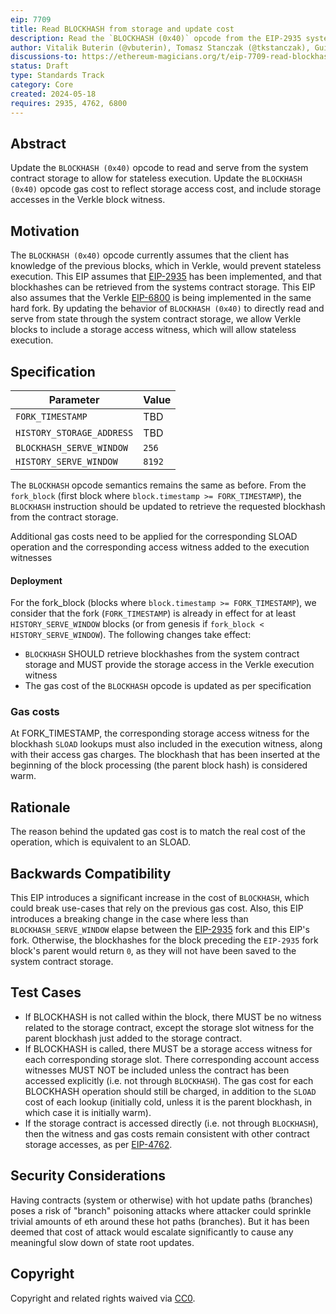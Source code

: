 ```yaml
---
eip: 7709
title: Read BLOCKHASH from storage and update cost
description: Read the `BLOCKHASH (0x40)` opcode from the EIP-2935 system contract storage and adjust its gas cost to reflect storage access.
author: Vitalik Buterin (@vbuterin), Tomasz Stanczak (@tkstanczak), Guillaume Ballet (@gballet), Gajinder Singh (@g11tech), Tanishq Jasoria (@tanishqjasoria), Ignacio Hagopian (@jsign), Jochem Brouwer (@jochem-brouwer), Gabriel Rocheleau (@gabrocheleau)
discussions-to: https://ethereum-magicians.org/t/eip-7709-read-blockhash-opcode-from-storage-and-adjust-gas-cost/20052
status: Draft
type: Standards Track
category: Core
created: 2024-05-18
requires: 2935, 4762, 6800
---
```


## Abstract

Update the `BLOCKHASH (0x40)` opcode to read and serve from the system contract storage to allow for stateless execution. Update the `BLOCKHASH (0x40)` opcode gas cost to reflect storage access cost, and include storage accesses in the Verkle block witness.

## Motivation

The `BLOCKHASH (0x40)` opcode currently assumes that the client has knowledge of the previous blocks, which in Verkle, would prevent stateless execution. This EIP assumes that [EIP-2935](./eip-2935.md) has been implemented, and that blockhashes can be retrieved from the systems contract storage. This EIP also assumes that the Verkle [EIP-6800](./eip-6800.md) is being implemented in the same hard fork. By updating the behavior of `BLOCKHASH (0x40)` to directly read and serve from state through the system contract storage, we allow Verkle blocks to include a storage access witness, which will allow stateless execution.

## Specification

| Parameter                 | Value  |
| ------------------------- | ------ |
| `FORK_TIMESTAMP`          | TBD    |
| `HISTORY_STORAGE_ADDRESS` | TBD    |
| `BLOCKHASH_SERVE_WINDOW`  | `256`  |
| `HISTORY_SERVE_WINDOW`    | `8192` |

The `BLOCKHASH` opcode semantics remains the same as before. From the `fork_block` (first block where `block.timestamp >= FORK_TIMESTAMP`), the `BLOCKHASH` instruction should be updated to retrieve the requested blockhash from the contract storage.

Additional gas costs need to be applied for the corresponding SLOAD operation and the corresponding access witness added to the execution witnesses

#### Deployment

For the fork_block (blocks where `block.timestamp >= FORK_TIMESTAMP`), we consider that the fork (`FORK_TIMESTAMP`) is already in effect for at least `HISTORY_SERVE_WINDOW` blocks (or from genesis if `fork_block < HISTORY_SERVE_WINDOW`). The following changes take effect:

- `BLOCKHASH` SHOULD retrieve blockhashes from the system contract storage and MUST provide the storage access in the Verkle execution witness
- The gas cost of the `BLOCKHASH` opcode is updated as per specification

### Gas costs

At FORK_TIMESTAMP, the corresponding storage access witness for the blockhash `SLOAD` lookups must also included in the execution witness, along with their access gas charges. The blockhash that has been inserted at the beginning of the block processing (the parent block hash) is considered warm.

## Rationale

The reason behind the updated gas cost is to match the real cost of the operation, which is equivalent to an SLOAD.

## Backwards Compatibility

This EIP introduces a significant increase in the cost of `BLOCKHASH`, which could break use-cases that rely on the previous gas cost. Also, this EIP introduces a breaking change in the case where less than `BLOCKHASH_SERVE_WINDOW` elapse between the [EIP-2935](./eip-2935.md) fork and this EIP's fork. Otherwise, the blockhashes for the block preceding the `EIP-2935` fork block's parent would return `0`, as they will not have been saved to the system contract storage.

## Test Cases

- If BLOCKHASH is not called within the block, there MUST be no witness related to the storage contract, except the storage slot witness for the parent blockhash just added to the storage contract.
- If BLOCKHASH is called, there MUST be a storage access witness for each corresponding storage slot. There corresponding account access witnesses MUST NOT be included unless the contract has been accessed explicitly (i.e. not through `BLOCKHASH`). The gas cost for each BLOCKHASH operation should still be charged, in addition to the `SLOAD` cost of each lookup (initially cold, unless it is the parent blockhash, in which case it is initially warm).
- If the storage contract is accessed directly (i.e. not through `BLOCKHASH`), then the witness and gas costs remain consistent with other contract storage accesses, as per [EIP-4762](./eip-4762.md).

## Security Considerations

Having contracts (system or otherwise) with hot update paths (branches) poses a risk of "branch" poisoning attacks where attacker could sprinkle trivial amounts of eth around these hot paths (branches). But it has been deemed that cost of attack would escalate significantly to cause any meaningful slow down of state root updates.

## Copyright

Copyright and related rights waived via [CC0](../LICENSE.md).
